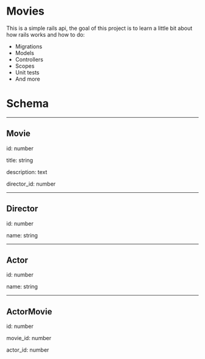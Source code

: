 # Movies

This is a simple rails api, the goal of this project is to learn a little bit
about how rails works and how to do:

* Migrations
* Models
* Controllers
* Scopes
* Unit tests
* And more

# Schema

---
Movie
---
id: number

title: string

description: text

director_id: number

---
Director
---
id: number

name: string

---
Actor
---
id: number

name: string

---
ActorMovie
---
id: number

movie_id: number

actor_id: number
